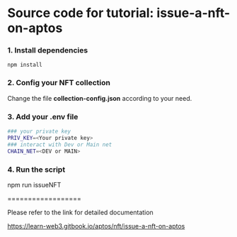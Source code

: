 # Source code for tutorial: issue-a-nft-on-aptos

### 1. Install dependencies
`npm install`
### 2. Config your NFT collection
Change the file **collection-config.json** according to your need.

### 3. Add your .env file
```bash
### your private key
PRIV_KEY=<Your private key>
### interact with Dev or Main net
CHAIN_NET=<DEV or MAIN>
```

### 4. Run the script
npm run issueNFT

==================

Please refer to the link for detailed documentation

https://learn-web3.gitbook.io/aptos/nft/issue-a-nft-on-aptos

